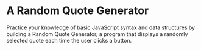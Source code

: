 # A Random Quote Generator

Practice your knowledge of basic JavaScript syntax and data structures by building a Random Quote Generator, a program that displays a randomly selected quote each time the user clicks a button.

